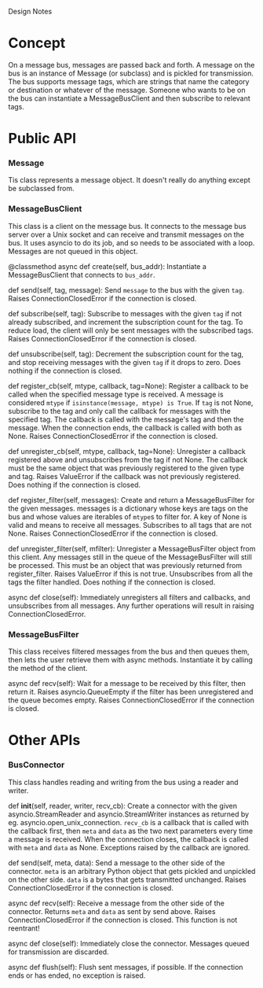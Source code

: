 Design Notes

# Concept

On a message bus, messages are passed back and forth. A message on the bus is an instance of Message (or subclass) and is pickled for transmission. The bus supports message tags, which are strings that name the category or destination or whatever of the message. Someone who wants to be on the bus can instantiate a MessageBusClient and then subscribe to relevant tags. 

# Public API

### Message

Tis class represents a message object. It doesn't really do anything except be subclassed from.

### MessageBusClient
This class is a client on the message bus. It connects to the message bus server over a Unix socket and can receive and transmit messages on the bus. It uses asyncio to do its job, and so needs to be associated with a loop. Messages are not queued in this object.

@classmethod
async def create(self, bus_addr):
    Instantiate a MessageBusClient that connects to `bus_addr`.

def send(self, tag, message):
    Send `message` to the bus with the given `tag`. Raises ConnectionClosedError if the connection is closed.


def subscribe(self, tag):
    Subscribe to messages with the given `tag` if not already subscribed, and increment the subscription count for the tag. To reduce load, the client will only be sent messages with the subscribed tags. Raises ConnectionClosedError if the connection is closed.

def unsubscribe(self, tag):
    Decrement the subscription count for the tag, and stop receiving messages with the given `tag` if it drops to zero. Does nothing if the connection is closed.


def register_cb(self, mtype, callback, tag=None):
    Register a callback to be called when the specified message type is received. A message is considered `mtype` if `isinstance(message, mtype) is True`. If `tag` is not None, subscribe to the tag and only call the callback for messages with the specified tag. The callback is called with the message's tag and then the message. When the connection ends, the callback is called with both as None. Raises ConnectionClosedError if the connection is closed.

def unregister_cb(self, mtype, callback, tag=None):
    Unregister a callback registered above and unsubscribes from the tag if not None. The callback must be the same object that was previously registered to the given type and tag. Raises ValueError if the callback was not previously registered. Does nothing if the connection is closed.


def register_filter(self, messages):
    Create and return a MessageBusFilter for the given messages. messages is a dictionary whose keys are tags on the bus and whose values are iterables of `mtype`s to filter for. A key of None is valid and means to receive all messages. Subscribes to all tags that are not None. Raises ConnectionClosedError if the connection is closed.

def unregister_filter(self, mfilter):
    Unregister a MessageBusFilter object from this client. Any messages still in the queue of the MessageBusFilter will still be processed. This must be an object that was previously returned from register_filter. Raises ValueError if this is not true. Unsubscribes from all the tags the filter handled. Does nothing if the connection is closed.

async def close(self):
    Immediately unregisters all filters and callbacks, and unsubscribes from all messages. Any further operations will result in raising ConnectionClosedError.


### MessageBusFilter
This class receives filtered messages from the bus and then queues them, then lets the user retrieve them with async methods. Instantiate it by calling the method of the client.

async def recv(self):
    Wait for a message to be received by this filter, then return it. Raises asyncio.QueueEmpty if the filter has been unregistered and the queue becomes empty. Raises ConnectionClosedError if the connection is closed.

# Other APIs

### BusConnector
This class handles reading and writing from the bus using a reader and writer.

def __init__(self, reader, writer, recv_cb):
    Create a connector with the given asyncio.StreamReader and asyncio.StreamWriter instances as returned by eg. asyncio.open_unix_connection. `recv_cb` is a callback that is called with the callback first, then `meta` and `data` as the two next parameters every time a message is received. When the connection closes, the callback is called with `meta` and `data` as None. Exceptions raised by the callback are ignored.

def send(self, meta, data):
    Send a message to the other side of the connector. `meta` is an arbitrary Python object that gets pickled and unpickled on the other side. `data` is a bytes that gets transmitted unchanged. Raises ConnectionClosedError if the connection is closed.

async def recv(self):
    Receive a message from the other side of the connector. Returns `meta` and `data` as sent by send above. Raises ConnectionClosedError if the connection is closed. This function is not reentrant!

async def close(self):
    Immediately close the connector. Messages queued for transmission are discarded.

async def flush(self):
    Flush sent messages, if possible. If the connection ends or has ended, no exception is raised.